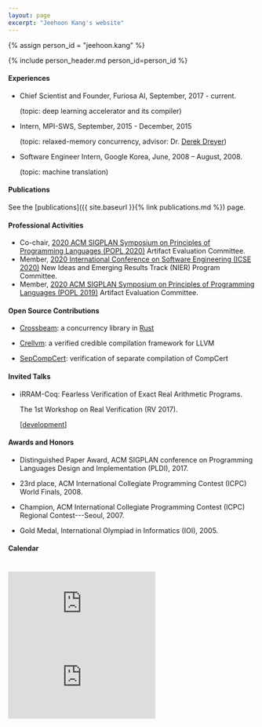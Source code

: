 ```yaml
---
layout: page
excerpt: "Jeehoon Kang's website"
---
```


{% assign person_id = "jeehoon.kang" %}

{% include person_header.md person_id=person_id %}


#### Experiences

- Chief Scientist and Founder, Furiosa AI, September, 2017 - current.

  (topic: deep learning accelerator and its compiler)

- Intern, MPI-SWS, September, 2015 - December, 2015

  (topic: relaxed-memory concurrency, advisor: Dr. [Derek Dreyer](https://people.mpi-sws.org/~dreyer/))

- Software Engineer Intern, Google Korea, June, 2008 – August, 2008.

  (topic: machine translation)


#### Publications

See the [publications]({{ site.baseurl }}{% link publications.md %}) page.


#### Professional Activities

- Co-chair, [2020 ACM SIGPLAN Symposium on Principles of Programming Languages (POPL 2020)](https://popl20.sigplan.org/) Artifact Evaluation Committee.
- Member, [2020 International Conference on Software Engineering (ICSE 2020)](https://conf.researchr.org/home/icse-2020) New Ideas and Emerging Results Track (NIER) Program Committee.
- Member, [2020 ACM SIGPLAN Symposium on Principles of Programming Languages (POPL 2019)](https://popl19.sigplan.org/) Artifact Evaluation Committee.


#### Open Source Contributions

- [Crossbeam](https://github.com/crossbeam-rs/crossbeam): a concurrency library in [Rust](https://www.rust-lang.org)

- [Crellvm](https://sf.snu.ac.kr/crellvm): a verified credible compilation framework for LLVM

- [SepCompCert](https://sf.snu.ac.kr/sepcompcert): verification of separate compilation of CompCert


#### Invited Talks

- iRRAM-Coq: Fearless Verification of Exact Real Arithmetic Programs.

  The 1st Workshop on Real Verification (RV 2017).

  \[[development](https://github.com/jeehoonkang/iRRAM-coq)\]


#### Awards and Honors

- Distinguished Paper Award, ACM SIGPLAN conference on Programming Languages Design and Implementation (PLDI), 2017.

- 23rd place, ACM International Collegiate Programming Contest (ICPC) World Finals, 2008.

- Champion, ACM International Collegiate Programming Contest (ICPC) Regional Contest---Seoul, 2007.

- Gold Medal, International Olympiad in Informatics (IOI), 2005.

#### Calendar

<div class="responsive-iframe-container big-container">
    <iframe src="https://calendar.google.com/calendar/embed?showTitle=0&amp;showPrint=0&amp;mode=WEEK&amp&amp;wkst=1&amp;bgcolor=%23FFFFFF&amp;src=jeehoon.kang%40cp.kaist.ac.kr&amp;color=%23125A12&amp;ctz=Asia%2FSeoul" style="border-width:0; margin-top:15pt;" frameborder="0" scrolling="no"></iframe>
</div>
<div class="responsive-iframe-container small-container" style="height: 1000;">
    <iframe src="https://calendar.google.com/calendar/embed?showTitle=0&amp;showPrint=0&amp;mode=AGENDA&amp&amp;wkst=1&amp;bgcolor=%23FFFFFF&amp;src=jeehoon.kang%40cp.kaist.ac.kr&amp;color=%23125A12&amp;ctz=Asia%2FSeoul" style="border-width:0" frameborder="0" scrolling="no"></iframe>
</div>
